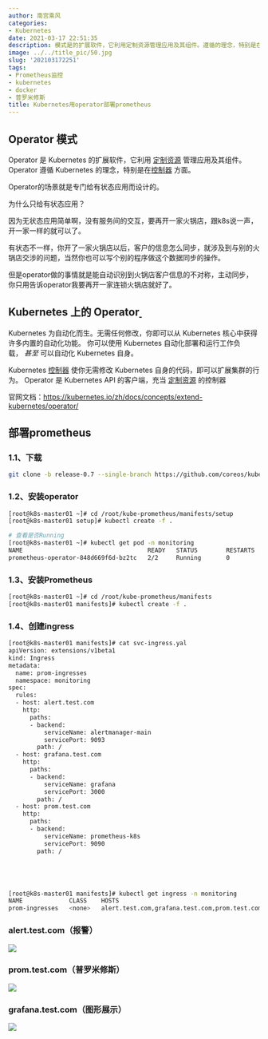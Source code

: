 ```yaml
---
author: 南宫乘风
categories:
- Kubernetes
date: 2021-03-17 22:51:35
description: 模式是的扩展软件，它利用定制资源管理应用及其组件。遵循的理念，特别是在控制器方面。的场景就是专门给有状态应用而设计的。为什么只给有状态应用？因为无状态应用简单啊，没有服务间的交互，要再开一家火锅店，跟。。。。。。。
image: ../../title_pic/50.jpg
slug: '202103172251'
tags:
- Prometheus监控
- kubernetes
- docker
- 普罗米修斯
title: Kubernetes用operator部署prometheus
---
```


<!--more-->

## Operator 模式

Operator 是 Kubernetes 的扩展软件，它利用 [定制资源](https://kubernetes.io/zh/docs/concepts/extend-kubernetes/api-extension/custom-resources/) 管理应用及其组件。 Operator 遵循 Kubernetes 的理念，特别是在[控制器](https://kubernetes.io/zh/docs/concepts/architecture/controller/) 方面。

Operator的场景就是专门给有状态应用而设计的。

为什么只给有状态应用？

因为无状态应用简单啊，没有服务间的交互，要再开一家火锅店，跟k8s说一声，开一家一样的就可以了。

有状态不一样，你开了一家火锅店以后，客户的信息怎么同步，就涉及到与别的火锅店交涉的问题，当然你也可以写个别的程序做这个数据同步的操作。

但是operator做的事情就是能自动识别到火锅店客户信息的不对称，主动同步，你只用告诉operator我要再开一家连锁火锅店就好了。

## Kubernetes 上的 Operator[ ](https://kubernetes.io/zh/docs/concepts/extend-kubernetes/operator/#kubernetes-%E4%B8%8A%E7%9A%84-operator)

Kubernetes 为自动化而生。无需任何修改，你即可以从 Kubernetes 核心中获得许多内置的自动化功能。 你可以使用 Kubernetes 自动化部署和运行工作负载， _甚至_ 可以自动化 Kubernetes 自身。

Kubernetes [控制器](https://kubernetes.io/zh/docs/concepts/architecture/controller/) 使你无需修改 Kubernetes 自身的代码，即可以扩展集群的行为。 Operator 是 Kubernetes API 的客户端，充当 [定制资源](https://kubernetes.io/zh/docs/concepts/extend-kubernetes/api-extension/custom-resources/) 的控制器

官网文档：<https://kubernetes.io/zh/docs/concepts/extend-kubernetes/operator/>

## 部署prometheus

### 1.1、下载

```bash
git clone -b release-0.7 --single-branch https://github.com/coreos/kube-prometheus.git
```

### 1.2、安装operator

```bash
[root@k8s-master01 ~]# cd /root/kube-prometheus/manifests/setup
[root@k8s-master01 setup]# kubectl create -f .

# 查看是否Running
[root@k8s-master01 ~]# kubectl get pod -n monitoring
NAME                                   READY   STATUS        RESTARTS   AGE
prometheus-operator-848d669f6d-bz2tc   2/2     Running       0          4m16s
```

### 1.3、安装Prometheus

```bash
[root@k8s-master01 ~]# cd /root/kube-prometheus/manifests
[root@k8s-master01 manifests]# kubectl create -f .
```

### 1.4、创建ingress

```bash
[root@k8s-master01 manifests]# cat svc-ingress.yal 
apiVersion: extensions/v1beta1
kind: Ingress
metadata:
  name: prom-ingresses
  namespace: monitoring
spec:
  rules:
  - host: alert.test.com
    http:
      paths:
      - backend:
          serviceName: alertmanager-main
          servicePort: 9093
        path: /
  - host: grafana.test.com
    http:
      paths:
      - backend:
          serviceName: grafana
          servicePort: 3000
        path: /
  - host: prom.test.com
    http:
      paths:
      - backend:
          serviceName: prometheus-k8s
          servicePort: 9090
        path: /





[root@k8s-master01 manifests]# kubectl get ingress -n monitoring 
NAME             CLASS    HOSTS                                           ADDRESS        PORTS   AGE
prom-ingresses   <none>   alert.test.com,grafana.test.com,prom.test.com   10.96.107.62   80      23h
```

### alert.test.com（报警）

![](../../image/20210317224918783.png)

### prom.test.com（普罗米修斯）

![](../../image/20210317225010450.png)

### grafana.test.com（图形展示）

![](../../image/20210317225110179.png)